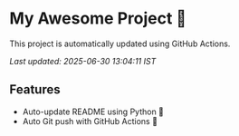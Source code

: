 # My Awesome Project 🚀

This project is automatically updated using GitHub Actions.

_Last updated: 2025-06-30 13:04:11 IST_

## Features
- Auto-update README using Python 🐍
- Auto Git push with GitHub Actions 🤖
